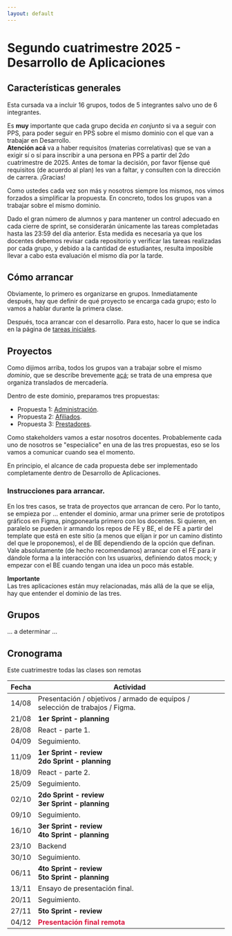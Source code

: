 ```yaml
---
layout: default
---
```


# Segundo cuatrimestre 2025 - Desarrollo de Aplicaciones

## Características generales

Esta cursada va a incluir 16 grupos, todos de 5 integrantes salvo uno de 6 integrantes.

Es **muy** importante que cada grupo decida _en conjunto_ si va a seguir con PPS, para poder seguir en PPS sobre el mismo dominio con el que van a trabajar en Desarrollo.  
**Atención acá** va a haber requisitos (materias correlativas) que se van a exigir sí o sí para inscribir a una persona en PPS a partir del 2do cuatrimestre de 2025. Antes de tomar la decisión, por favor fíjense qué requisitos (de acuerdo al plan) les van a faltar, y consulten con la dirección de carrera. ¡Gracias!

Como ustedes cada vez son más y nosotros siempre los mismos, nos vimos forzados a simplificar la propuesta. En concreto, todos los grupos van a trabajar sobre el mismo dominio.

Dado el gran número de alumnos y para mantener un control adecuado en cada cierre de sprint, se considerarán únicamente las tareas completadas hasta las 23:59 del día anterior. Esta medida es necesaria ya que los docentes debemos revisar cada repositorio y verificar las tareas realizadas por cada grupo, y debido a la cantidad de estudiantes, resulta imposible llevar a cabo esta evaluación el mismo día por la tarde.

## Cómo arrancar

Obviamente, lo primero es organizarse en grupos. Inmediatamente después, hay que definir de qué proyecto se encarga cada grupo; esto lo vamos a hablar durante la primera clase.

Después, toca arrancar con el desarrollo. Para esto, hacer lo que se indica en la página de [tareas iniciales](../tareas-iniciales.md).

## Proyectos

Como dijimos arriba, todos los grupos van a trabajar sobre el mismo _dominio_, que se describe brevemente [acá](../medicina-integral/contexto-medicina-integral.md); se trata de una empresa que organiza translados de mercadería.

Dentro de este dominio, preparamos tres propuestas:

- Propuesta 1: [Administración](../medicina-integral/propuesta-1-medicina-integral.md).
- Propuesta 2: [Afiliados](../medicina-integral/propuesta-2-medicina-integral.md).
- Propuesta 3: [Prestadores](../medicina-integral/propuesta-3-medicina-integral.md).

Como stakeholders vamos a estar nosotros docentes. Probablemente cada uno de nosotros se "especialice" en una de las tres propuestas, eso se los vamos a comunicar cuando sea el momento.

En principio, el alcance de cada propuesta debe ser implementado completamente dentro de Desarrollo de Aplicaciones.

### Instrucciones para arrancar.

En los tres casos, se trata de proyectos que arrancan de cero. Por lo tanto, se empieza por ... entender el dominio, armar una primer serie de prototipos gráficos en Figma, pingponearla primero con los docentes. Si quieren, en paralelo se pueden ir armando los repos de FE y BE, el de FE a partir del template que está en este sitio (a menos que elijan ir por un camino distinto del que le proponemos), el de BE dependiendo de la opción que definan.  
Vale absolutamente (de hecho recomendamos) arrancar con el FE para ir dándole forma a la interacción con lxs usuarixs, definiendo datos mock; y empezar con el BE cuando tengan una idea un poco más estable.

**Importante**  
Las tres aplicaciones están muy relacionadas, más allá de la que se elija, hay que entender el dominio de las tres.

## Grupos

... a determinar ...

## Cronograma

Este cuatrimestre todas las clases son remotas

| Fecha | Actividad                                                                                                          |
| ----- | ------------------------------------------------------------------------------------------------------------------ |
| 14/08 | Presentación / objetivos / armado de equipos / selección de trabajos / Figma.                                      |
| 21/08 |  <b>1er Sprint - planning</b> <br/>                                                                                 |
| 28/08 |  React - parte 1.                                                               |
| 04/09 |  Seguimiento.                                                                                                       |
| 11/09 |  <b>1er Sprint - review<b><br/><b>2do Sprint - planning<b>                                                          |
| 18/09 |  React - parte 2.                                                               |
| 25/09 |  Seguimiento.                                                                                                       |
| 02/10 |  <b>2do Sprint - review<b><br/><b>3er Sprint - planning<b> |
| 09/10 |  Seguimiento.                                                                                                       |
| 16/10 |  <b>3er Sprint - review</b><br/><b>4to Sprint - planning</b>                                                        |
| 23/10 |  Backend |
| 30/10 |  Seguimiento.                                                                                                       |
| 06/11 |  <b>4to Sprint - review<b><br/><b>5to Sprint - planning<b>                                                          |
| 13/11 |  Ensayo de presentación final.  |
| 20/11 |  Seguimiento.                                                                                                       |
| 27/11 |  <b>5to Sprint - review<b>                                                                                          |
| 04/12 |  <span style="font-weight: bold; color: crimson">Presentación final remota</span>                               |
